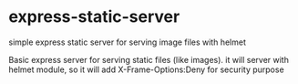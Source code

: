 # express-static-server
simple express static server for serving image files with helmet

Basic express server for serving static files (like images).
it will server with helmet module, so it will add X-Frame-Options:Deny for security purpose

